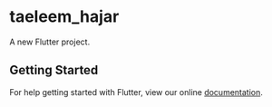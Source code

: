 # taeleem_hajar

A new Flutter project.

## Getting Started

For help getting started with Flutter, view our online
[documentation](https://flutter.io/).
